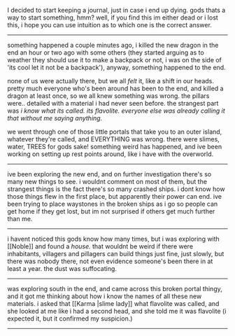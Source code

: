 I decided to start keeping a journal, just in case i end up dying. gods thats a way to start something, hmm? well, if you find this im either dead or i lost this, i hope you can use intuition as to which one is the correct answer.

--- 

something happened a couple minutes ago, i killed the new dragon in the end an hour or two ago with some others (they started arguing as to weather they should use it to make a backpack or not, i was on the side of 'its cool let it not be a backpack'), anyway, something happened to the end.

none of us were actually there, but we all *felt* it, like a shift in our heads. pretty much everyone who's been around has been to the end, and killed a dragon at least once, so we all knew something was wrong. the pillars were.. detailed with a material i had never seen before. the strangest part was *i know what its called. its flavolite. everyone else was already calling it that without me saying anything.*

we went through one of those little portals that take you to an outer island, whatever they're called, and EVERYTHING was wrong. there were slimes, water, TREES for gods sake! something weird has happened, and ive been working on setting up rest points around, like i have with the overworld.

---

ive been exploring the new end, and on further investigation there's so many new things to see.
i wouldnt comment on most of them, but the strangest things is the fact there's so many crashed ships. i dont know how those things flew in the first place, but apparently their power can end. ive been trying to place waystones in the broken ships as i go so people can get home if they get lost, but im not surprised if others get much further than me.

--- 

i havent noticed this gods know how many times, but i was exploring with [[Noble]] and found a *house.* that wouldnt be weird if there were inhabitants, villagers and pillagers can build things just fine, just slowly, but there was nobody there, not even evidence someone's been there in at least a year. 
the dust was suffocating.

--- 

was exploring south in the end, and came across this broken portal thingy, and it got me thinking about how i know the names of all these new materials. i asked that [[Karma |slime lady]] what flavolite was called, and she looked at me like i had a second head, and she told me it was flavolite (i expected it, but it confirmed my suspicion.)

--- 

